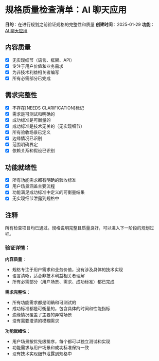 # 规格质量检查清单：AI 聊天应用

**目的**：在进行规划之前验证规格的完整性和质量
**创建时间**：2025-01-29
**功能**：[AI 聊天应用](../spec.md)

## 内容质量

- [x] 无实现细节（语言、框架、API）
- [x] 专注于用户价值和业务需求
- [x] 为非技术利益相关者编写
- [x] 所有必需部分已完成

## 需求完整性

- [x] 不存在[NEEDS CLARIFICATION]标记
- [x] 需求是可测试和明确的
- [x] 成功标准是可衡量的
- [x] 成功标准是技术无关的（无实现细节）
- [x] 所有验收场景已定义
- [x] 边缘情况已识别
- [x] 范围明确界定
- [x] 依赖关系和假设已识别

## 功能就绪性

- [x] 所有功能需求都有明确的验收标准
- [x] 用户场景涵盖主要流程
- [x] 功能满足成功标准中定义的可衡量结果
- [x] 无实现细节泄露到规格中

## 注释

所有检查项目均已通过。规格说明完整且质量良好，可以进入下一阶段的规划过程。

### 验证详情：

**内容质量**：
- 规格专注于用户需求和业务价值，没有涉及具体的技术实现
- 语言清晰，适合非技术利益相关者理解
- 所有必需部分（用户场景、需求、成功标准）都已完成

**需求完整性**：
- 所有功能需求都是明确和可测试的
- 成功标准都是可衡量的，包含具体的时间和性能指标
- 边缘情况覆盖了主要的异常场景
- 没有需要澄清的模糊需求

**功能就绪性**：
- 用户场景按优先级排序，每个都可以独立测试和实现
- 功能需求与用户场景和成功标准保持一致
- 没有技术实现细节泄露到规格中